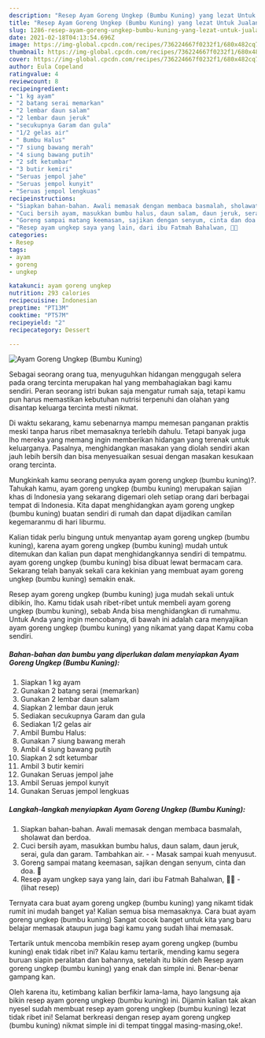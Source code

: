 ```yaml
---
description: "Resep Ayam Goreng Ungkep (Bumbu Kuning) yang lezat Untuk Jualan"
title: "Resep Ayam Goreng Ungkep (Bumbu Kuning) yang lezat Untuk Jualan"
slug: 1286-resep-ayam-goreng-ungkep-bumbu-kuning-yang-lezat-untuk-jualan
date: 2021-02-18T04:13:54.696Z
image: https://img-global.cpcdn.com/recipes/736224667f0232f1/680x482cq70/ayam-goreng-ungkep-bumbu-kuning-foto-resep-utama.jpg
thumbnail: https://img-global.cpcdn.com/recipes/736224667f0232f1/680x482cq70/ayam-goreng-ungkep-bumbu-kuning-foto-resep-utama.jpg
cover: https://img-global.cpcdn.com/recipes/736224667f0232f1/680x482cq70/ayam-goreng-ungkep-bumbu-kuning-foto-resep-utama.jpg
author: Eula Copeland
ratingvalue: 4
reviewcount: 8
recipeingredient:
- "1 kg ayam"
- "2 batang serai memarkan"
- "2 lembar daun salam"
- "2 lembar daun jeruk"
- "secukupnya Garam dan gula"
- "1/2 gelas air"
- " Bumbu Halus"
- "7 siung bawang merah"
- "4 siung bawang putih"
- "2 sdt ketumbar"
- "3 butir kemiri"
- "Seruas jempol jahe"
- "Seruas jempol kunyit"
- "Seruas jempol lengkuas"
recipeinstructions:
- "Siapkan bahan-bahan. Awali memasak dengan membaca basmalah, sholawat dan berdoa."
- "Cuci bersih ayam, masukkan bumbu halus, daun salam, daun jeruk, serai, gula dan garam. Tambahkan air.   Masak sampai kuah menyusut."
- "Goreng sampai matang keemasan, sajikan dengan senyum, cinta dan doa. 🖤"
- "Resep ayam ungkep saya yang lain, dari ibu Fatmah Bahalwan, 🖤🥰           (lihat resep)"
categories:
- Resep
tags:
- ayam
- goreng
- ungkep

katakunci: ayam goreng ungkep 
nutrition: 293 calories
recipecuisine: Indonesian
preptime: "PT13M"
cooktime: "PT57M"
recipeyield: "2"
recipecategory: Dessert

---
```



![Ayam Goreng Ungkep (Bumbu Kuning)](https://img-global.cpcdn.com/recipes/736224667f0232f1/680x482cq70/ayam-goreng-ungkep-bumbu-kuning-foto-resep-utama.jpg)

Sebagai seorang orang tua, menyuguhkan hidangan menggugah selera pada orang tercinta merupakan hal yang membahagiakan bagi kamu sendiri. Peran seorang istri bukan saja mengatur rumah saja, tetapi kamu pun harus memastikan kebutuhan nutrisi terpenuhi dan olahan yang disantap keluarga tercinta mesti nikmat.

Di waktu  sekarang, kamu sebenarnya mampu memesan panganan praktis meski tanpa harus ribet memasaknya terlebih dahulu. Tetapi banyak juga lho mereka yang memang ingin memberikan hidangan yang terenak untuk keluarganya. Pasalnya, menghidangkan masakan yang diolah sendiri akan jauh lebih bersih dan bisa menyesuaikan sesuai dengan masakan kesukaan orang tercinta. 



Mungkinkah kamu seorang penyuka ayam goreng ungkep (bumbu kuning)?. Tahukah kamu, ayam goreng ungkep (bumbu kuning) merupakan sajian khas di Indonesia yang sekarang digemari oleh setiap orang dari berbagai tempat di Indonesia. Kita dapat menghidangkan ayam goreng ungkep (bumbu kuning) buatan sendiri di rumah dan dapat dijadikan camilan kegemaranmu di hari liburmu.

Kalian tidak perlu bingung untuk menyantap ayam goreng ungkep (bumbu kuning), karena ayam goreng ungkep (bumbu kuning) mudah untuk ditemukan dan kalian pun dapat menghidangkannya sendiri di tempatmu. ayam goreng ungkep (bumbu kuning) bisa dibuat lewat bermacam cara. Sekarang telah banyak sekali cara kekinian yang membuat ayam goreng ungkep (bumbu kuning) semakin enak.

Resep ayam goreng ungkep (bumbu kuning) juga mudah sekali untuk dibikin, lho. Kamu tidak usah ribet-ribet untuk membeli ayam goreng ungkep (bumbu kuning), sebab Anda bisa menghidangkan di rumahmu. Untuk Anda yang ingin mencobanya, di bawah ini adalah cara menyajikan ayam goreng ungkep (bumbu kuning) yang nikamat yang dapat Kamu coba sendiri.

<!--inarticleads1-->

##### Bahan-bahan dan bumbu yang diperlukan dalam menyiapkan Ayam Goreng Ungkep (Bumbu Kuning):

1. Siapkan 1 kg ayam
1. Gunakan 2 batang serai (memarkan)
1. Gunakan 2 lembar daun salam
1. Siapkan 2 lembar daun jeruk
1. Sediakan secukupnya Garam dan gula
1. Sediakan 1/2 gelas air
1. Ambil  Bumbu Halus:
1. Gunakan 7 siung bawang merah
1. Ambil 4 siung bawang putih
1. Siapkan 2 sdt ketumbar
1. Ambil 3 butir kemiri
1. Gunakan Seruas jempol jahe
1. Ambil Seruas jempol kunyit
1. Gunakan Seruas jempol lengkuas




<!--inarticleads2-->

##### Langkah-langkah menyiapkan Ayam Goreng Ungkep (Bumbu Kuning):

1. Siapkan bahan-bahan. Awali memasak dengan membaca basmalah, sholawat dan berdoa.
1. Cuci bersih ayam, masukkan bumbu halus, daun salam, daun jeruk, serai, gula dan garam. Tambahkan air.  -  - Masak sampai kuah menyusut.
1. Goreng sampai matang keemasan, sajikan dengan senyum, cinta dan doa. 🖤
1. Resep ayam ungkep saya yang lain, dari ibu Fatmah Bahalwan, 🖤🥰 -           (lihat resep)




Ternyata cara buat ayam goreng ungkep (bumbu kuning) yang nikamt tidak rumit ini mudah banget ya! Kalian semua bisa memasaknya. Cara buat ayam goreng ungkep (bumbu kuning) Sangat cocok banget untuk kita yang baru belajar memasak ataupun juga bagi kamu yang sudah lihai memasak.

Tertarik untuk mencoba membikin resep ayam goreng ungkep (bumbu kuning) enak tidak ribet ini? Kalau kamu tertarik, mending kamu segera buruan siapin peralatan dan bahannya, setelah itu bikin deh Resep ayam goreng ungkep (bumbu kuning) yang enak dan simple ini. Benar-benar gampang kan. 

Oleh karena itu, ketimbang kalian berfikir lama-lama, hayo langsung aja bikin resep ayam goreng ungkep (bumbu kuning) ini. Dijamin kalian tak akan nyesel sudah membuat resep ayam goreng ungkep (bumbu kuning) lezat tidak ribet ini! Selamat berkreasi dengan resep ayam goreng ungkep (bumbu kuning) nikmat simple ini di tempat tinggal masing-masing,oke!.

